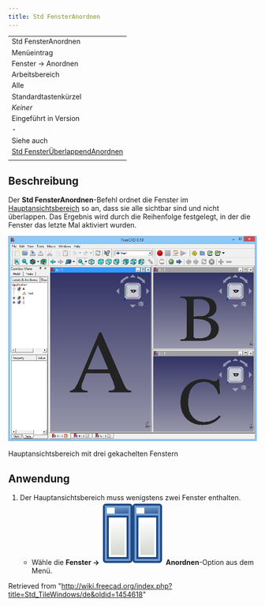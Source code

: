 ```yaml
---
title: Std FensterAnordnen
---
```


|                                                                                  |
| -------------------------------------------------------------------------------- |
| Std FensterAnordnen                                                              |
| Menüeintrag                                                                      |
| Fenster → Anordnen                                                               |
| Arbeitsbereich                                                                   |
| Alle                                                                             |
| Standardtastenkürzel                                                             |
| _Keiner_                                                                         |
| Eingeführt in Version                                                            |
| -                                                                                |
| Siehe auch                                                                       |
| [Std FensterÜberlappendAnordnen](/Std_CascadeWindows/de "Std CascadeWindows/de") |
|                                                                                  |

## Beschreibung

Der **Std FensterAnordnen**-Befehl ordnet die Fenster im [Hauptansichtsbereich](/Main_view_area/de "Main view area/de") so an, dass sie alle sichtbar sind und nicht überlappen. Das Ergebnis wird durch die Reihenfolge festgelegt, in der die Fenster das letzte Mal aktiviert wurden.

![](/src/assets/images/Std_TileWindows_example.png)

Hauptansichtsbereich mit drei gekachelten Fenstern

## Anwendung

1. Der Hauptansichtsbereich muss wenigstens zwei Fenster enthalten.
   - Wähle die **Fenster → ![](/src/assets/images/Std_TileWindows.svg) Anordnen**-Option aus dem Menü.

Retrieved from "<http://wiki.freecad.org/index.php?title=Std_TileWindows/de&oldid=1454618>"
